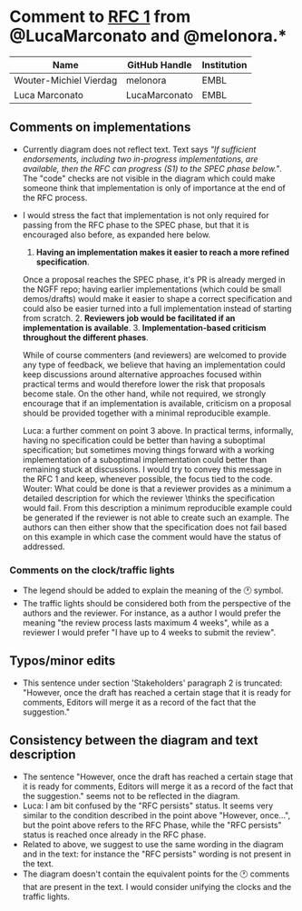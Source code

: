 # Comment to [RFC 1](../1/index) from @LucaMarconato and @melonora.*

| Name                   | GitHub Handle | Institution          |
|------------------------|---------------|----------------------|
| Wouter-Michiel Vierdag | melonora      | EMBL                 |
| Luca Marconato         | LucaMarconato | EMBL                 |

## Comments on implementations

- Currently diagram does not reflect text. Text says *"If sufficient endorsements, including two in-progress 
implementations, are available, then the RFC can progress (S1) to the SPEC phase below."*. The "code" checks are not 
visible in the diagram which could make someone think that implementation is only of importance at the end of the RFC 
process.
- I would stress the fact that implementation is not only required for passing from the RFC phase to the SPEC phase, but 
that it is encouraged also before, as expanded here below.
    1. **Having an implementation makes it easier to reach a more refined specification**. 
  
  Once a proposal reaches the SPEC phase, it's PR is already merged in the NGFF repo; having earlier implementations 
(which could be small demos/drafts) would make it easier to shape a correct specification and could also be easier 
turned into a full implementation instead of starting from scratch.
    2. **Reviewers job would be facilitated if an implementation is available**.
    3. **Implementation-based criticism throughout the different phases**. 
  
  While of course commenters (and reviewers) 
  are welcomed to provide any type of feedback, we believe that having an implementation could keep discussions around 
  alternative approaches focused within practical terms and would therefore lower the risk that proposals become stale. 
  On the other hand, while not required, we strongly encourage that if an implementation is available, criticism on a
  proposal should be provided together with a minimal reproducible example. 
    
    Luca: a further comment on point 3 above. In practical terms, informally, having no specification could be better 
than having a suboptimal specification; but sometimes moving things forward with a working implementation of a 
suboptimal implementation could better than remaining stuck at discussions. I would try to convey this message in the 
RFC 1 and keep, whenever possible, the focus tied to the code.
    Wouter: What could be done is that a reviewer provides as a minimum a detailed description for which the reviewer 
\thinks the specification would fail. From this description a minimum reproducible example could be generated if the 
reviewer is not able to create such an example. The authors can then either show that the specification does not fail 
based on this example in which case the comment would have the status of addressed.
    
### Comments on the clock/traffic lights
- The legend should be added to explain the meaning of the 🕐 symbol.
- The traffic lights should be considered both from the perspective of the authors and the reviewer. For instance, as a 
author I would prefer the meaning "the review process lasts maximum 4 weeks", while as a reviewer I would prefer "I have 
up to 4 weeks to submit the review".

## Typos/minor edits

- This sentence under section 'Stakeholders' paragraph 2 is truncated: "However, once the draft has reached a certain 
stage that it is ready for comments, Editors will merge it as a record of the fact that the suggestion."

## Consistency between the diagram and text description

- The sentence "However, once the draft has reached a certain stage that it is ready for comments, Editors will merge 
it as a record of the fact that the suggestion." seems not to be reflected in the diagram.
- Luca: I am bit confused by the "RFC persists" status. It seems very similar to the condition described in the point 
above "However, once...", but the point above refers to the RFC Phase, while the "RFC persists" status is reached once 
already in the RFC phase.
- Related to above, we suggest to use the same wording in the diagram and in the text: for instance the "RFC persists" 
wording is not present in the text.
- The diagram doesn't contain the equivalent points for the 🕐 comments that are present in the text. I would consider 
unifying the clocks and the traffic lights.
